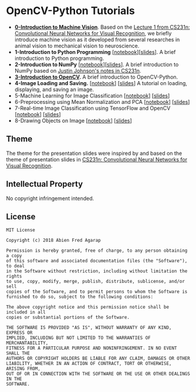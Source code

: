OpenCV-Python Tutorials
===

* **[0-Introduction to Machine Vision](https://tinyurl.com/y8auw3ez)**. Based on the [Lecture 1 from CS231n: Convolutional Neural Networks for Visual Recognition](http://cs231n.stanford.edu/slides/2018/cs231n_2018_lecture01.pdf), we briefly introduce machine vision as it developed from several researches in animal vision to mechanical vision to neuroscience.
* **1-Introduction to Python Programming** [[notebook](https://tinyurl.com/y9tr6kwo)][[slides](https://tinyurl.com/y8om4jsa)]. A brief introduction to Python programming.
* **2-Introduction to NumPy** [[notebook](1-introduction-to-numpy.ipynb)][[slides](https://tinyurl.com/ycd8dvw6)]. A brief introduction to NumPy based on [Justin Johnson's notes in CS231n](http://cs231n.github.io/python-numpy-tutorial/).
* **[3-Introduction to OpenCV](https://tinyurl.com/ya39osx9).** A brief introduction to OpenCV-Python.
* **4-Image Loading and Saving.** [[notebook](2-image-loading-and-saving.ipynb)] [[slides](https://tinyurl.com/ybljqz5f)] A tutorial on loading, displaying, and saving an image.
* 5-Machine Learning for Image Classification [[notebook]()] [[slides]()]
* 6-Preprocessing using Mean Normalization and PCA [[notebook]()] [[slides]()]
* 7-Real-time Image Classification using TensorFlow and OpenCV [[notebook]()] [[slides]()]
* 8-Drawing Objects on Image [[notebook]()] [[slides]()]

## Theme

The theme for the presentation slides were inspired by and based on the theme of presentation slides in [CS231n: Convolutional Neural Networks for Visual Recognition](http://cs231n.stanford.edu/).

## Intellectual Property

No copyright infringement intended.

## License

```
MIT License

Copyright (c) 2018 Abien Fred Agarap

Permission is hereby granted, free of charge, to any person obtaining a copy
of this software and associated documentation files (the "Software"), to deal
in the Software without restriction, including without limitation the rights
to use, copy, modify, merge, publish, distribute, sublicense, and/or sell
copies of the Software, and to permit persons to whom the Software is
furnished to do so, subject to the following conditions:

The above copyright notice and this permission notice shall be included in all
copies or substantial portions of the Software.

THE SOFTWARE IS PROVIDED "AS IS", WITHOUT WARRANTY OF ANY KIND, EXPRESS OR
IMPLIED, INCLUDING BUT NOT LIMITED TO THE WARRANTIES OF MERCHANTABILITY,
FITNESS FOR A PARTICULAR PURPOSE AND NONINFRINGEMENT. IN NO EVENT SHALL THE
AUTHORS OR COPYRIGHT HOLDERS BE LIABLE FOR ANY CLAIM, DAMAGES OR OTHER
LIABILITY, WHETHER IN AN ACTION OF CONTRACT, TORT OR OTHERWISE, ARISING FROM,
OUT OF OR IN CONNECTION WITH THE SOFTWARE OR THE USE OR OTHER DEALINGS IN THE
SOFTWARE.
```